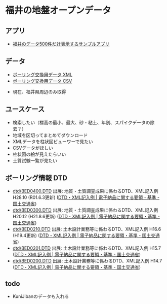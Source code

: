 # 福井の地盤オープンデータ

## アプリ

- [福井のデータ500件だけ表示するサンプルアプリ](https://geofukui.github.io/opendata/)

## データ

- [ボーリング交換用データ XML](data/)
- [ボーリング交換用データ CSV](csv/)

* 現在、福井県周辺のみ取得

## ユースケース

- 検索したい（標高の最小、最大、砂・粘土、年別、スパイクデータの除去？）
- 地域を区切ってまとめてダウンロード
- XMLデータを柱状図ビューワーで見たい
- CSVデータがほしい
- 柱状図の絵が見えたらいい
- 土質試験一覧が見たい

## ボーリング情報 DTD

- [dtd/BED0400.DTD](dtd/BED0400.DTD) 出展: 地質・土質調査成果に係わるDTD、XML記入例 H28.10
(R01.6.3更新) ([DTD・XML記入例 | 電子納品に関する要領・基準 - 国土交通省](http://www.cals-ed.go.jp/cri_dtdxml/))
- [dtd/BED0300.DTD](dtd/BED0300.DTD) 出展: 地質・土質調査成果に係わるDTD、XML記入例 H20.12
(H21.8.6更新) ([DTD・XML記入例 | 電子納品に関する要領・基準 - 国土交通省](http://www.cals-ed.go.jp/cri_dtdxml/))
- [dtd/BED0210.DTD](dtd/BED0210.DTD) 出展: 土木設計業務等に係わるDTD、XML記入例 H16.6
(H19.4更新) ([DTD・XML記入例 | 電子納品に関する要領・基準 - 国土交通省](http://www.cals-ed.go.jp/cri_dtdxml_old/))
- [dtd/BED0201.DTD](dtd/BED0201.DTD) 出展: 土木設計業務等に係わるDTD、XML記入例 H15.7 ([DTD・XML記入例 | 電子納品に関する要領・基準 - 国土交通省](http://www.cals-ed.go.jp/cri_dtdxml_old/))
- [dtd/BED0200.DTD](dtd/BED0200.DTD) 出展: 土木設計業務等に係わるDTD、XML記入例 H14.7 ([DTD・XML記入例 | 電子納品に関する要領・基準 - 国土交通省](http://www.cals-ed.go.jp/cri_dtdxml_old/))

## todo

- KuniJibanのデータも入れる
